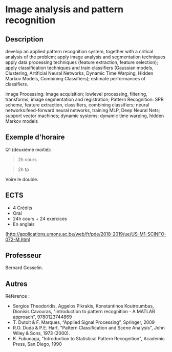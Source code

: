 # Image analysis and pattern recognition

## Description

develop an applied pattern recognition system, together with a critical analysis of the problem;
apply image analysis and segmentation techniques
apply data processing techniques (feature extraction, feature selection);
apply classification techniques and train classifiers (Gaussian models, Clustering, Artificial Neural Networks, Dynamic Time Warping, Hidden Markov Models, Combining Classifiers);
estimate performances of classifiers.


Image Processing: Image acquisition; lowlevel processing, filtering, transforms; image segmentation and registration;
Pattern Recognition: SPR scheme, feature extraction, classifiers, combining classifiers; neural networks:feed-forward neural networks, training MLP, Deep Neural Nets; support vector machines; dynamic systems: dynamic time warping, hidden Markov models


## Exemple d'horaire

Q1 (deuxième moitié):
> 2h cours

> 2h tp

Voire le double.


## ECTS

* 4 Crédits
* Oral
* 24h cours + 24 exercices
* En anglais

(http://applications.umons.ac.be/web/fr/pde/2018-2019/ue/US-M1-SCINFO-072-M.htm)

## Professeur

Bernard Gosselin.


## Autres

Référence :

* Sergios Theodoridis, Aggelos Pikrakis, Konstantinos Koutroumbas, Dionisis Cavouras, "Introduction to pattern recognition - A MATLAB approach", 9780123744869
* T. Dutoit & F. Marques, “Applied Signal Processing”, Springer, 2009
* R.O. Duda & P.E. Hart, "Pattern Classification and Scene Analysis", John Wiley & Sons, 1973 (2000).
* K. Fukunaga, "Introduction to Statistical Pattern Recognition", Academic Press, San Diego, 1990
